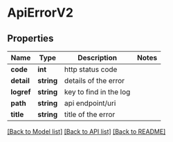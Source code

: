# ApiErrorV2

## Properties
Name | Type | Description | Notes
------------ | ------------- | ------------- | -------------
**code** | **int** | http status code | 
**detail** | **string** | details of the error | 
**logref** | **string** | key to find in the log | 
**path** | **string** | api endpoint/uri | 
**title** | **string** | title of the error | 

[[Back to Model list]](../../README.md#documentation-for-models) [[Back to API list]](../../README.md#documentation-for-api-endpoints) [[Back to README]](../../README.md)

